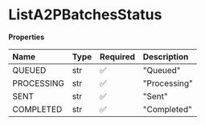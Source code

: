 # ListA2PBatchesStatus

**Properties**

| Name       | Type | Required | Description  |
| :--------- | :--- | :------- | :----------- |
| QUEUED     | str  | ✅       | "Queued"     |
| PROCESSING | str  | ✅       | "Processing" |
| SENT       | str  | ✅       | "Sent"       |
| COMPLETED  | str  | ✅       | "Completed"  |

<!-- This file was generated by liblab | https://liblab.com/ -->
